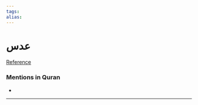 ```yaml
---
tags: 
alias: 
---
```


# عدس

[Reference](https://corpus.quran.com/concept.jsp?id=lentil)

### Mentions in Quran
- 

---

